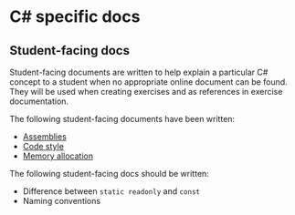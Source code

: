 # C# specific docs

## Student-facing docs

Student-facing documents are written to help explain a particular C# concept to a student when no appropriate online document can be found. They will be used when creating exercises and as references in exercise documentation.

The following student-facing documents have been written:

- [Assemblies][assemblies]
- [Code style][code_style]
- [Memory allocation][memory_allocation]

The following student-facing docs should be written:

- Difference between `static readonly` and `const`
- Naming conventions

[assemblies]: ../../../reference/tooling/dotnet-assemblies.md
[code_style]: ./code_style.md
[memory_allocation]: ./memory_allocation.md
